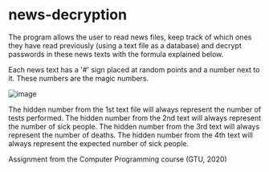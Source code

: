 # news-decryption

The program allows the user to read news files, keep track of which ones they have read previously (using a text file as a database) and decrypt passwords in these news texts with the formula explained below.

Each news text has a '#' sign placed at random points and a number next to it. These numbers are the magic numbers.

![image](https://github.com/user-attachments/assets/5160240a-994c-474f-b0d3-46ca08a7b7f7)

The hidden number from the 1st text file will always represent the number of tests performed.
The hidden number from the 2nd text will always represent the number of sick people.
The hidden number from the 3rd text will always represent the number of deaths.
The hidden number from the 4th text will always represent the expected number of sick people.

Assignment from the Computer Programming course (GTU, 2020)
